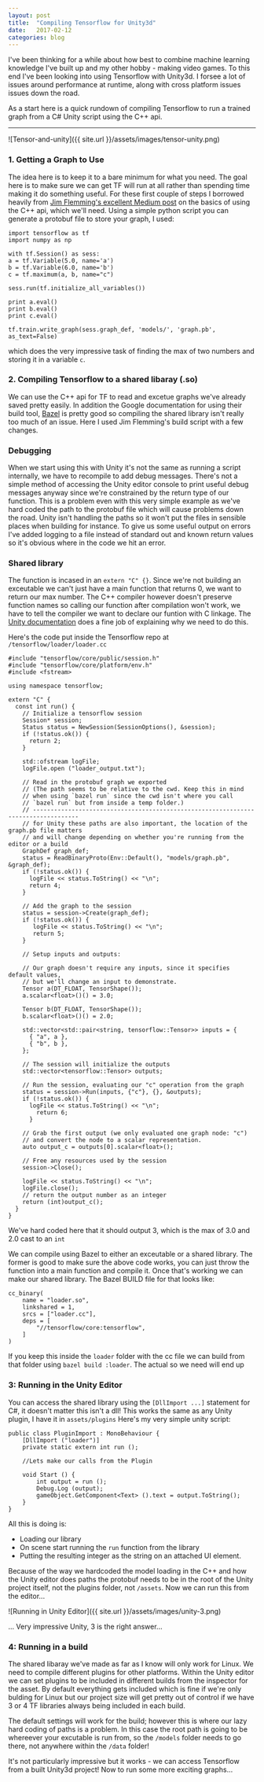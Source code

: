 ```yaml
---
layout: post
title:  "Compiling Tensorflow for Unity3d"
date:   2017-02-12
categories: blog
---
```


I've been thinking for a while about how best to combine machine learning knowledge I've built up and my other hobby - making video games. To this end I've been looking into using Tensorflow with Unity3d. I forsee a lot of issues around performance at runtime, along with cross platform issues issues down the road.

As a start here is a quick rundown of compiling Tensorflow to run a trained graph from a C# Unity script using the C++ api.

---

<!--more-->

![Tensor-and-unity]({{ site.url }}/assets/images/tensor-unity.png)


### 1. Getting a Graph to Use
The idea here is to keep it to a bare minimum for what you need. The goal here is to make sure we can get TF will run at all rather than spending time making it do something useful. For these first couple of steps I borrowed heavily from [Jim Flemming's excellent Medium post](https://medium.com/jim-fleming/loading-a-tensorflow-graph-with-the-c-api-4caaff88463f#) on the basics of using the C++ api, which we'll need. Using a simple python script you can generate a protobuf file to store your graph, I used:

```
import tensorflow as tf
import numpy as np

with tf.Session() as sess:
a = tf.Variable(5.0, name='a')
b = tf.Variable(6.0, name='b')
c = tf.maximum(a, b, name="c")

sess.run(tf.initialize_all_variables())

print a.eval()
print b.eval()
print c.eval()

tf.train.write_graph(sess.graph_def, 'models/', 'graph.pb', as_text=False)
```

which does the very impressive task of finding the max of two numbers and storing it in a variable `c`.

### 2. Compiling Tensorflow to a shared libaray (.so)
We can use the C++ api for TF to read and excetue graphs we've already saved pretty easily. In addition the Google documentation for using their build tool, [Bazel](https://bazel.build/) is pretty good so compiling the shared library isn't really too much of an issue. Here I used Jim Flemming's build script with a few changes.

### Debugging
When we start using this with Unity it's not the same as running a script internally, we have to recompile to add debug messages. There's not a simple method of accessing the Unity editor console to print useful debug messages anyway since we're constrained by the return type of our function. This is a problem even with this very simple example as we've hard coded the path to the protobuf file which will cause problems down the road. Unity isn't handling the paths so it won't put the files in sensible places when building for instance. To give us some useful output on errors I've added logging to a file instead of standard out and known return values so it's obvious where in the code we hit an error.

### Shared library
The function is incased in an `extern "C" {}`. Since we're not building an exceutable we can't just have a main function that returns 0, we want to return our max number. The C++ compiler however doesn't preserve function names so calling our function after compilation won't work, we have to tell the compiler we want to declare our funtion with C linkage. The [Unity documentation](https://docs.unity3d.com/Manual/PluginsForDesktop.html) does a fine job of explaining why we need to do this.

Here's the code put inside the Tensorflow repo at `/tensorflow/loader/loader.cc`

```
#include "tensorflow/core/public/session.h"
#include "tensorflow/core/platform/env.h"
#include <fstream>

using namespace tensorflow;

extern "C" {
  const int run() {
    // Initialize a tensorflow session
    Session* session;
    Status status = NewSession(SessionOptions(), &session);
    if (!status.ok()) {
      return 2;
    }

    std::ofstream logFile;
    logFile.open ("loader_output.txt");

    // Read in the protobuf graph we exported
    // (The path seems to be relative to the cwd. Keep this in mind
    // when using `bazel run` since the cwd isn't where you call
    // `bazel run` but from inside a temp folder.)
    // -----------------------------------------------------------------------------------
    // for Unity these paths are also important, the location of the graph.pb file matters
    // and will change depending on whether you're running from the editor or a build
    GraphDef graph_def;
    status = ReadBinaryProto(Env::Default(), "models/graph.pb", &graph_def);
    if (!status.ok()) {
      logFile << status.ToString() << "\n";
      return 4;
    }

    // Add the graph to the session
    status = session->Create(graph_def);
    if (!status.ok()) {
       logFile << status.ToString() << "\n";
       return 5;
    }

    // Setup inputs and outputs:

    // Our graph doesn't require any inputs, since it specifies default values,
    // but we'll change an input to demonstrate.
    Tensor a(DT_FLOAT, TensorShape());
    a.scalar<float>()() = 3.0;

    Tensor b(DT_FLOAT, TensorShape());
    b.scalar<float>()() = 2.0;

    std::vector<std::pair<string, tensorflow::Tensor>> inputs = {
      { "a", a },
      { "b", b },
    };

    // The session will initialize the outputs
    std::vector<tensorflow::Tensor> outputs;

    // Run the session, evaluating our "c" operation from the graph
    status = session->Run(inputs, {"c"}, {}, &outputs);
    if (!status.ok()) {
      logFile << status.ToString() << "\n";
        return 6;
      }

    // Grab the first output (we only evaluated one graph node: "c")
    // and convert the node to a scalar representation.
    auto output_c = outputs[0].scalar<float>();

    // Free any resources used by the session
    session->Close();

    logFile << status.ToString() << "\n";
    logFile.close();
    // return the output number as an integer
    return (int)output_c();
  }
}
```
We've hard coded here that it should output 3, which is the max of 3.0 and 2.0 cast to an `int`

We can compile using Bazel to either an exceutable or a shared library. The former is good to make sure the above code works, you can just throw the function into a main function and compile it. Once that's working we can make our shared library. The Bazel BUILD file for that looks like:

```
cc_binary(
    name = "loader.so",
    linkshared = 1,
    srcs = ["loader.cc"],
    deps = [
        "//tensorflow/core:tensorflow",
    ]
)
```
If you keep this inside the `loader` folder with the cc file we can build from that folder using `bazel build :loader`. The actual so we need will end up


### 3: Running in the Unity Editor
You can access the shared library using the `[DllImport ...]` statement for C#, it doesn't matter this isn't a dll! This works the same as any Unity plugin, I have it in `assets/plugins` Here's my very simple unity script:
```
public class PluginImport : MonoBehaviour {
	[DllImport ("loader")]
	private static extern int run ();

	//Lets make our calls from the Plugin

	void Start () {
		int output = run ();
		Debug.Log (output);
		gameObject.GetComponent<Text> ().text = output.ToString();
	}
}
```
All this is doing is:
- Loading our library
- On scene start running the `run` function from the library
- Putting the resulting integer as the string on an attached UI element.

Because of the way we hardcoded the model loading in the C++ and how the Unity editor does paths the protobuf needs to be in the root of the Unity project itself, not the plugins folder, not `/assets`. Now we can run this from the editor...

![Running in Unity Editor]({{ site.url }}/assets/images/unity-3.png)


... Very impressive Unity, 3 is the right answer...

### 4: Running in a build
The shared libaray we've made as far as I know will only work for Linux. We need to compile different plugins for other platforms. Within the Unity editor we can set plugins to be included in different builds from the inspector for the asset. By default everything gets included which is fine if we're only bulding for Linux but our project size will get pretty out of control if we have 3 or 4 TF libraries always being included in each build.

The default settings will work for the build; however this is where our lazy hard coding of paths is a problem. In this case the root path is going to be whereever your excutable is run from, so the `/models` folder needs to go there, not anywhere within the `/data` folder!

It's not particularly impressive but it works - we can access Tensorflow from a built Unity3d project! Now to run some more exciting graphs...
<br/>
<br/>
<br/>